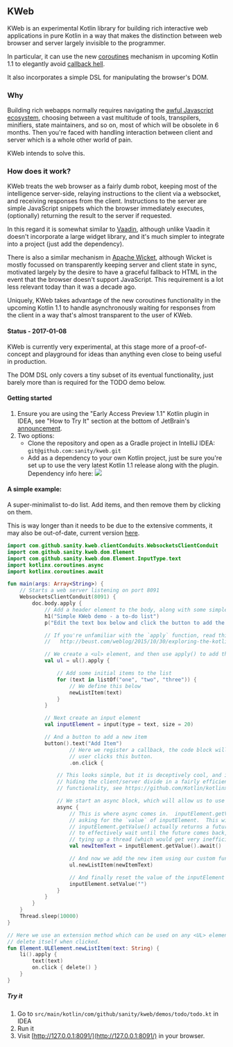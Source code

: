 ## KWeb

KWeb is an experimental Kotlin library for building rich interactive web applications in pure Kotlin in a way
that makes the distinction between web browser and server largely invisible to the programmer.

In particular, it can use the new [coroutines](https://github.com/Kotlin/kotlinx.coroutines) mechanism in 
upcoming Kotlin 1.1 to elegantly avoid [callback hell](http://callbackhell.com/).

It also incorporates a simple DSL for manipulating the browser's DOM.

### Why
Building rich webapps normally requires navigating the
[awful Javascript ecosystem](https://hackernoon.com/how-it-feels-to-learn-javascript-in-2016-d3a717dd577f#.dvybqadhr),
choosing between a vast multitude of tools, transpilers, minifiers, state maintainers, and so on, most of which will
be obsolete in 6 months.  Then you're faced with handling interaction between client and server which is a whole other world of pain.

KWeb intends to solve this.

### How does it work?
KWeb treats the web browser as a fairly dumb robot, keeping most of the intelligence server-side,
relaying instructions to the client via a websocket, and receiving responses from the client.  Instructions to the server
are simple JavaScript snippets which the browser immediately executes, (optionally) returning the result to the server if requested.

In this regard it is somewhat similar to [Vaadin](https://vaadin.com/home), although unlike Vaadin it doesn't incorporate
a large widget library, and it's much simpler to integrate into a project (just add the dependency).

There is also a similar mechanism in [Apache Wicket](https://wicket.apache.org/), although Wicket is mostly focussed on
transparently keeping server and client state in sync, motivated largely by the desire to have a graceful fallback
to HTML in the event that the browser doesn't support JavaScript.  This requirement is a lot less relevant today than it
was a decade ago.

Uniquely, KWeb takes advantage of the new coroutines functionality in the upcoming Kotlin 1.1 to handle 
asynchronously waiting for responses from the client in a way that's almost transparent to the user of KWeb.

#### Status - 2017-01-08
KWeb is currently very experimental, at this stage more of a proof-of-concept and playground for ideas than anything
even close to being useful in production.

The DOM DSL only covers a tiny subset of its eventual functionality, just barely more than is required for the TODO 
demo below.

#### Getting started
1. Ensure you are using the "Early Access Preview 1.1" Kotlin plugin in IDEA, see "How to Try It" section at the 
bottom of JetBrain's [announcement](https://blog.jetbrains.com/kotlin/2016/12/kotlin-1-1-m04-is-here/).
2. Two options:
    * Clone the repository and open as a Gradle project in IntelliJ IDEA: `git@github.com:sanity/kweb.git`
    * Add as a dependency to your own Kotlin project, just be sure you're set up to use the
very latest Kotlin 1.1 release along with the plugin.  Dependency info here: [![](https://jitpack.io/v/sanity/kweb.svg)](https://jitpack.io/#sanity/kweb)

#### A simple example:

A super-minimalist to-do list.  Add items, and then remove them by clicking on them.

This is way longer than it needs to be due to the extensive comments, it may also be out-of-date, current version
[here](https://github.com/sanity/kweb/blob/master/src/main/kotlin/com/github/sanity/kweb/demos/todo/todo.kt).

```kotlin
import com.github.sanity.kweb.clientConduits.WebsocketsClientConduit
import com.github.sanity.kweb.dom.Element
import com.github.sanity.kweb.dom.Element.InputType.text
import kotlinx.coroutines.async
import kotlinx.coroutines.await

fun main(args: Array<String>) {
    // Starts a web server listening on port 8091
    WebsocketsClientConduit(8091) {
        doc.body.apply {
            // Add a header element to the body, along with some simple instructions.
            h1("Simple KWeb demo - a to-do list")
            p("Edit the text box below and click the button to add the item.  Click an item to remove it.")

            // If you're unfamiliar with the `apply` function, read this:
            //   http://beust.com/weblog/2015/10/30/exploring-the-kotlin-standard-library/

            // We create a <ul> element, and then use apply() to add things to it
            val ul = ul().apply {

                // Add some initial items to the list
                for (text in listOf("one", "two", "three")) {
                    // We define this below
                    newListItem(text)
                }
            }

            // Next create an input element
            val inputElement = input(type = text, size = 20)

            // And a button to add a new item
            button().text("Add Item")
                    // Here we register a callback, the code block will be called when the
                    // user clicks this button.
                    .on.click {

                // This looks simple, but it is deceptively cool, and in more complex applications is the key to
                // hiding the client/server divide in a fairly efficient matter.  It uses Kotlin 1.1's new coroutines
                // functionality, see https://github.com/Kotlin/kotlinx.coroutines

                // We start an async block, which will allow us to use `await` within the block
                async {
                    // This is where async comes in.  inputElement.getValue() sends a message to the browser
                    // asking for the `value` of inputElement.  This will take time so
                    // inputElement.getValue() actually returns a future.  `await()` then uses coroutines
                    // to effectively wait until the future comes back, but crucially, without
                    // tying up a thread (which would get very inefficient very quickly).
                    val newItemText = inputElement.getValue().await()

                    // And now we add the new item using our custom function
                    ul.newListItem(newItemText)

                    // And finally reset the value of the inputElement element.
                    inputElement.setValue("")
                }
            }
        }
    }
    Thread.sleep(10000)
}

// Here we use an extension method which can be used on any <UL> element to add a list item which will
// delete itself when clicked.
fun Element.ULElement.newListItem(text: String) {
    li().apply {
        text(text)
        on.click { delete() }
    }
}

```

##### Try it
1. Go to `src/main/kotlin/com/github/sanity/kweb/demos/todo/todo.kt` in IDEA
2. Run it
3. Visit [http://127.0.0.1:8091/](http://127.0.0.1:8091/) in your browser.
